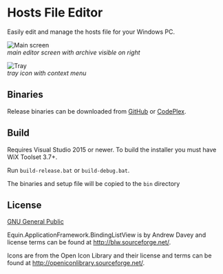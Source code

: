 # Hosts File Editor

Easily edit and manage the hosts file for your Windows PC.

![Main screen](http://download-codeplex.sec.s-msft.com/Download?ProjectName=hostsfileeditor&DownloadId=290948)  
*main editor screen with archive visible on right*

![Tray](http://download-codeplex.sec.s-msft.com/Download?ProjectName=hostsfileeditor&DownloadId=290949)  
*tray icon with context menu*

## Binaries

Release binaries can be downloaded from [GitHub](https://github.com/scottlerch/HostsFileEditor/releases) or [CodePlex](http://hostsfileeditor.codeplex.com/).

## Build

Requires Visual Studio 2015 or newer.  To build the installer you must have WiX Toolset 3.7+.

Run `build-release.bat` or `build-debug.bat`. 

The binaries and setup file will be copied to the `bin` directory

## License
 
[GNU General Public](http://www.gnu.org/licenses/)

Equin.ApplicationFramework.BindingListView is by Andrew Davey and license
terms can be found at
<http://blw.sourceforge.net/>.

Icons are from the Open Icon Library and their license and terms can be found at
<http://openiconlibrary.sourceforge.net/>.



